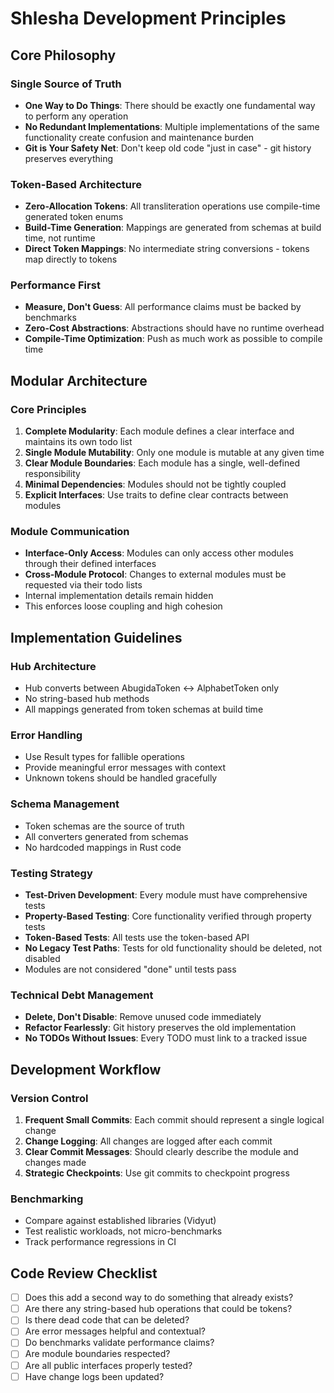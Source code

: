 # Shlesha Development Principles

## Core Philosophy

### Single Source of Truth
- **One Way to Do Things**: There should be exactly one fundamental way to perform any operation
- **No Redundant Implementations**: Multiple implementations of the same functionality create confusion and maintenance burden
- **Git is Your Safety Net**: Don't keep old code "just in case" - git history preserves everything

### Token-Based Architecture
- **Zero-Allocation Tokens**: All transliteration operations use compile-time generated token enums
- **Build-Time Generation**: Mappings are generated from schemas at build time, not runtime
- **Direct Token Mappings**: No intermediate string conversions - tokens map directly to tokens

### Performance First
- **Measure, Don't Guess**: All performance claims must be backed by benchmarks
- **Zero-Cost Abstractions**: Abstractions should have no runtime overhead
- **Compile-Time Optimization**: Push as much work as possible to compile time

## Modular Architecture

### Core Principles
1. **Complete Modularity**: Each module defines a clear interface and maintains its own todo list
2. **Single Module Mutability**: Only one module is mutable at any given time
3. **Clear Module Boundaries**: Each module has a single, well-defined responsibility
4. **Minimal Dependencies**: Modules should not be tightly coupled
5. **Explicit Interfaces**: Use traits to define clear contracts between modules

### Module Communication
- **Interface-Only Access**: Modules can only access other modules through their defined interfaces
- **Cross-Module Protocol**: Changes to external modules must be requested via their todo lists
- Internal implementation details remain hidden
- This enforces loose coupling and high cohesion

## Implementation Guidelines

### Hub Architecture
- Hub converts between AbugidaToken ↔ AlphabetToken only
- No string-based hub methods
- All mappings generated from token schemas at build time

### Error Handling
- Use Result types for fallible operations
- Provide meaningful error messages with context
- Unknown tokens should be handled gracefully

### Schema Management
- Token schemas are the source of truth
- All converters generated from schemas
- No hardcoded mappings in Rust code

### Testing Strategy
- **Test-Driven Development**: Every module must have comprehensive tests
- **Property-Based Testing**: Core functionality verified through property tests
- **Token-Based Tests**: All tests use the token-based API
- **No Legacy Test Paths**: Tests for old functionality should be deleted, not disabled
- Modules are not considered "done" until tests pass

### Technical Debt Management
- **Delete, Don't Disable**: Remove unused code immediately
- **Refactor Fearlessly**: Git history preserves the old implementation
- **No TODOs Without Issues**: Every TODO must link to a tracked issue

## Development Workflow

### Version Control
1. **Frequent Small Commits**: Each commit should represent a single logical change
2. **Change Logging**: All changes are logged after each commit
3. **Clear Commit Messages**: Should clearly describe the module and changes made
4. **Strategic Checkpoints**: Use git commits to checkpoint progress

### Benchmarking
- Compare against established libraries (Vidyut)
- Test realistic workloads, not micro-benchmarks
- Track performance regressions in CI

## Code Review Checklist

- [ ] Does this add a second way to do something that already exists?
- [ ] Are there any string-based hub operations that could be tokens?
- [ ] Is there dead code that can be deleted?
- [ ] Are error messages helpful and contextual?
- [ ] Do benchmarks validate performance claims?
- [ ] Are module boundaries respected?
- [ ] Are all public interfaces properly tested?
- [ ] Have change logs been updated?